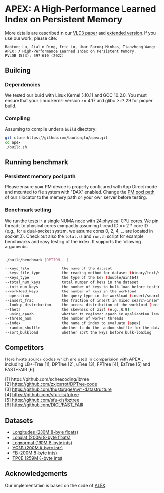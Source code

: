 <meta name="robots" content="noindex">

# APEX: A High-Performance Learned Index on Persistent Memory


More details are described in our [VLDB paper](https://www.vldb.org/pvldb/vol15/p597-lu.pdf) and [extended version](https://arxiv.org/pdf/2105.00683). If you use our work, please cite:

````
Baotong Lu, Jialin Ding, Eric Lo, Umar Farooq Minhas, Tianzheng Wang:
APEX: A High-Performance Learned Index on Persistent Memory.
PVLDB 15(3): 597-610 (2022)
````

## Building

### Dependencies
We tested our build with Linux Kernel 5.10.11 and GCC 10.2.0. You must ensure that your Linux kernel version >= 4.17 and glibc >=2.29 for proper build. 

### Compiling
Assuming to compile under a `build` directory:
```bash
git clone https://github.com/baotonglu/apex.git
cd apex
./build.sh
```

## Running benchmark

### Persistent memory pool path
Please ensure your PM device is properly configured with App Direct mode and mounted to file system with "DAX" enabled. 
Change the [PM pool path](https://github.com/baotonglu/apex/blob/ccd172c1034ec235027aebf0d481b9c583a91ec0/src/util/allocator.h#L24) of our allocator to the memory path on your own server before testing.  

### Benchmark setting
We run the tests in a single NUMA node with 24 physical CPU cores. We pin threads to physical cores compactly assuming thread ID == 2 * core ID (e.g., for a dual-socket system, we assume cores 0, 2, 4, ... are located in socket 0).  Check out also the `total.sh` and `run.sh` script for example benchmarks and easy testing of the index. It supports the following arguments:

```bash

./build/benchmark [OPTION...]

--keys_file               the name of the dataset
--keys_file_type          the reading method for dataset (binary/text/sosd)
--keys_type               the type of the key (double/uint64)
--total_num_keys          total number of keys in the dataset
--init_num_keys           the number of keys to bulk-load before testing
--workload_keys           the number of keys in the workload
--operation               the query type in the workload (insert/search/erase/update/range/mixed)
--insert_frac             the fraction of insert in mixed search-insert workload
--lookup_distribution     the access distribution of the workload (uniform/zipf)
--theta                   the skewness of zipf (e.g.,0.9)
--using_epoch             whether to register epoch in application level: 0/1 
--thread_num              the number of worker threads 
--index                   the name of index to evaluate (apex)
--random_shuffle          whether to do the random shuffle for the dataset
--sort_bulkload           whether sort the keys before bulk-loading
```

## Competitors
Here hosts source codes which are used in comparision with APEX , including LB+-Tree [1], DPTree [2], uTree [3], FPTree [4], BzTree [5] and FAST+FAIR [6].

[1] https://github.com/schencoding/lbtree<br/>
[2] https://github.com/zxjcarrot/DPTree-code<br/>
[3] https://github.com/thustorage/nvm-datastructure<br/>
[4] https://github.com/sfu-dis/fptree<br/>
[5] https://github.com/sfu-dis/bztree<br/>
[6] https://github.com/DICL/FAST_FAIR

## Datasets
- [Longitudes (200M 8-byte floats)](https://drive.google.com/file/d/1zc90sD6Pze8UM_XYDmNjzPLqmKly8jKl/view?usp=sharing)
- [Longlat (200M 8-byte floats)](https://drive.google.com/file/d/1mH-y_PcLQ6p8kgAz9SB7ME4KeYAfRfmR/view?usp=sharing)
- [Lognormal (190M 8-byte ints)](https://drive.google.com/file/d/1y-UBf8CuuFgAZkUg_2b_G8zh4iF_N-mq/view?usp=sharing)
- [YCSB (200M 8-byte ints)](https://drive.google.com/file/d/1Q89-v4FJLEwIKL3YY3oCeOEs0VUuv5bD/view?usp=sharing)
- [FB (200M 8-byte ints)](https://github.com/learnedsystems/SOSD)
- [TPCE (259M 8-byte ints)](https://github.com/sfu-dis/ermia/tree/master/benchmarks/tpce_keys)


## Acknowledgements
Our implementation is based on the code of [ALEX](https://github.com/microsoft/ALEX).
